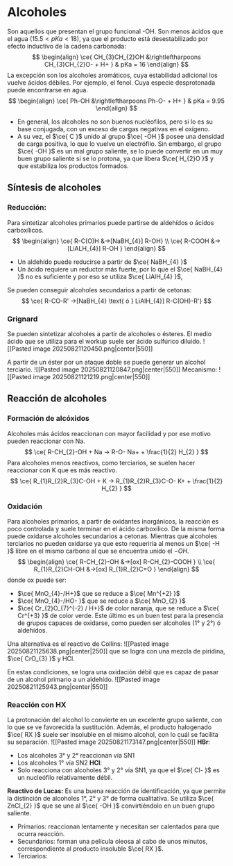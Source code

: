 # Alcoholes
Son aquellos que presentan el grupo funcional -OH. 
Son menos ácidos que el agua ($15.5<pKa<18$), ya que el producto está desestabilizado por efecto inductivo de la cadena carbonada:
$$
\begin{align}
\ce{ CH_{3}CH_{2}OH &\rightleftharpoons CH_{3}CH_{2}O- + H+  } & 
pKa = 16
\end{align}
$$
La excepción son los alcoholes aromáticos, cuya estabilidad adicional los vuelve ácidos débiles. Por ejemplo, el fenol. Cuya especie desprotonada puede encontrarse en agua.
$$
\begin{align}
\ce{ Ph-OH &\rightleftharpoons Ph-O- + H+ } &
pKa = 9.95
\end{align}
$$
- En general, los alcoholes no son buenos nucléofilos, pero si lo es su base conjugada, con un exceso de cargas negativas en el oxígeno. 
- A su vez, el $\ce{ C }$ unido al grupo $\ce{ -OH }$ posee una densidad de carga positiva, lo que lo vuelve un electrófilo. Sin embargo, el grupo $\ce{ -OH }$ es un mal grupo saliente, se lo puede convertir en un muy buen grupo saliente si se lo protona, ya que libera $\ce{ H_{2}O }$ y que estabiliza los productos formados.
## Síntesis de alcoholes
### Reducción:
Para sintetizar alcoholes primarios puede partirse de aldehídos o ácidos carboxílicos.
$$
\begin{align}
\ce{ R-C(O)H &->[NaBH_{4}] R-OH}  \\
\ce{ R-COOH &->[LiALH_{4}] R-OH }
\end{align}
$$
- Un aldehído puede reducirse a partir de $\ce{ NaBH_{4} }$
- Un ácido requiere un reductor más fuerte, por lo que el $\ce{ NaBH_{4} }$ no es suficiente y por eso se utiliza $\ce{ LiAlH_{4} }$,

Se pueden conseguir alcoholes secundarios a partir de cetonas:
$$
\ce{ R-CO-R' ->[NaBH_{4} \text{ ó } LiAlH_{4}] R-C(OH)-R'}
$$
### Grignard
Se pueden sintetizar alcoholes a partir de alcoholes o ésteres. El medio ácido que se utiliza para el workup suele ser ácido sulfúrico diluido. 
![[Pasted image 20250821120450.png|center|550]]

A partir de un éster por un ataque doble se puede generar un alcohol terciario.
![[Pasted image 20250821120847.png|center|550]]
Mecanismo: 
![[Pasted image 20250821121219.png|center|550]]

## Reacción de alcoholes
### Formación de alcóxidos
Alcoholes más ácidos reaccionan con mayor facilidad y por ese motivo pueden reaccionar con Na.
$$
\ce{ R-CH_{2}-OH + Na -> R-O- Na+ + \frac{1}{2} H_{2} }
$$
Para alcoholes menos reactivos, como terciarios, se suelen hacer reaccionar con K que es más reactivo. 
$$
\ce{ R_{1}R_{2}R_{3}C-OH + K -> R_{1}R_{2}R_{3}C-O- K+ + \frac{1}{2} H_{2} }
$$
### Oxidación
Para alcoholes primarios, a partir de oxidantes inorgánicos, la reacción es poco controlada y suele terminar en el ácido carboxílico. De la misma forma puede oxidarse alcoholes secundarios a cetonas. Mientras que alcoholes terciarios no pueden oxidarse ya que esto requeriría al menos un $\ce{ -H }$ libre en el mismo carbono al que se encuentra unido el $-OH$.
$$
\begin{align}
\ce{ R-CH_{2}-OH &->[ox] R-CH_{2}-COOH }  \\
\ce{ R_{1}R_{2}CH-OH &->[ox] R_{1}R_{2}C=O }
\end{align}
$$
donde ox puede ser:
- $\ce{ MnO_{4}-/H+}$ que se reduce a $\ce{ Mn^{+2} }$
- $\ce{ MnO_{4}-/HO- }$ que se reduce a $\ce{ MnO_{2} }$
- $\ce{ Cr_{2}O_{7}^{-2} / H+}$ de color naranja, que se reduce a $\ce{ Cr^{+3} }$ de color verde. Este último es un buen test para la presencia de grupos capaces de oxidarse, como pueden ser alcoholes (1° y 2°) ó aldehídos. 

Una alternativa es el reactivo de Collins:
![[Pasted image 20250821125638.png|center|250]]
que se logra con una mezcla de piridina, $\ce{ CrO_{3} }$ y HCl. 

En estas condiciones, se logra una oxidación débil que es capaz de pasar de un alcohol primario a un aldehído.
![[Pasted image 20250821125943.png|center|550]]

### Reacción con HX
La protonación del alcohol lo convierte en un excelente grupo saliente, con lo que se ve favorecida la sustitución. Además, el producto halogenado $\ce{ RX }$ suele ser insoluble en el mismo alcohol, con lo cuál se facilita su separación.
![[Pasted image 20250821173147.png|center|550]]
**HBr**:
- Los alcoholes 3° y 2° reaccionan vía SN1
- Los alcoholes 1° vía SN2
**HCl**:
- Solo reacciona con alcoholes 3° y 2° vía SN1, ya que el $\ce{ Cl- }$ es un nucleófilo relativamente débil. 

**Reactivo de Lucas:**
Es una buena reacción de identificación, ya que permite la distinción de alcoholes 1°, 2° y 3° de forma cualitativa. Se utiliza $\ce{ ZnCl_{2} }$ que se une al $\ce{ -OH }$ convirtiéndolo en un buen grupo saliente. 
- Primarios: reaccionan lentamente y necesitan ser calentados para que ocurra reacción.
- Secundarios: forman una película oleosa al cabo de unos minutos, correspondiente al producto insoluble $\ce{ RX }$.
- Terciarios: 
